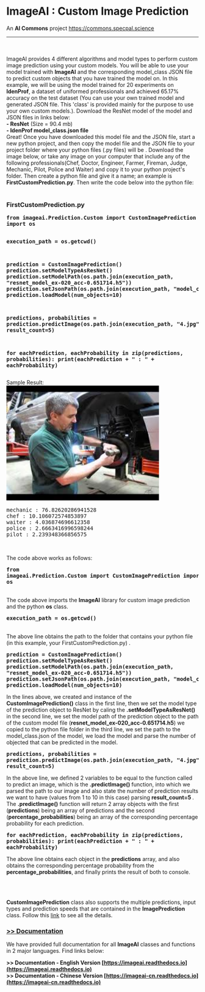 # ImageAI : Custom Image Prediction <br>
<p>An <b>AI Commons</b> project <a href="https://commons.specpal.science" >https://commons.specpal.science </a></p>
<hr>
<br>
<br>
      ImageAI provides 4 different algorithms and model types to perform custom image prediction using your custom models.
You will be able to use your model trained with <b>ImageAI</b> and the corresponding model_class JSON file to predict custom objects
that you have trained the model on. In this example, we will be using the model trained for 20 experiments on <b>IdenProf</b>, a dataset
 of uniformed professionals and achieved 65.17% accuracy on the test dataset (You can use your own trained model and generated JSON file. This 'class' is provided mainly for the purpose to use your own custom models.).  Download the ResNet model of the model and JSON files in links below: <br>
       <span><b>- <a href="https://github.com/OlafenwaMoses/ImageAI/releases/download/1.0.1/resnet_model_ex-020_acc-0.651714.h5" style="text-decoration: none;" >ResNet</a></b> (Size = 90.4 mb)</span> <br>
        <span><b>- <a href="https://github.com/OlafenwaMoses/ImageAI/releases/download/1.0.1/model_class.json" style="text-decoration: none;" >IdenProf model_class.json file</a></b> </span> <br>
       Great! Once you have downloaded this model file and the JSON file, start a new python project, and then copy the model file
and the JSON file to your project folder where your python files (.py files) will be . Download the image below, or take any image on your computer
 that include any of the following professionals(Chef, Doctor, Engineer, Farmer, Fireman, Judge, Mechanic, Pilot, Police and Waiter)
and copy it to your python project's folder. Then create a python file and give it a name; an example is <b>FirstCustomPrediction.py</b>.
      Then write the code below into the python file: <br><br>
<h3><b>FirstCustomPrediction.py</b></h3>
<b><pre>from imageai.Prediction.Custom import CustomImagePrediction
import os

execution_path = os.getcwd()

prediction = CustomImagePrediction()
prediction.setModelTypeAsResNet()
prediction.setModelPath(os.path.join(execution_path, "resnet_model_ex-020_acc-0.651714.h5"))
prediction.setJsonPath(os.path.join(execution_path, "model_class.json"))
prediction.loadModel(num_objects=10)

predictions, probabilities = prediction.predictImage(os.path.join(execution_path, "4.jpg"), result_count=5)

for eachPrediction, eachProbability in zip(predictions, probabilities):
    print(eachPrediction + " : " + eachProbability)</pre></b>


<p>Sample Result:
    <br>
    <img src="../../images/4.jpg" style="width: 400px; height: auto;" />
    <pre>mechanic : 76.82620286941528
chef : 10.106072574853897
waiter : 4.036874696612358
police : 2.6663416996598244
pilot : 2.239348366856575</pre>
</p>

<br>

The code above works as follows: <br>
     <b><pre>from imageai.Prediction.Custom import CustomImagePrediction
import os</pre></b>
<br>
      The code above imports the <b>ImageAI</b> library for custom image prediction
 and the python <b>os</b> class. <br>
<b><pre>execution_path = os.getcwd()</pre></b>
<br> The above line obtains the path to the folder that contains
your python file (in this example, your FirstCustomPrediction.py) . <br>

<b><pre>prediction = CustomImagePrediction()
prediction.setModelTypeAsResNet()
prediction.setModelPath(os.path.join(execution_path, "resnet_model_ex-020_acc-0.651714.h5"))
prediction.setJsonPath(os.path.join(execution_path, "model_class.json"))
prediction.loadModel(num_objects=10)
</pre></b>
      In the lines above, we created and instance of the <b>CustomImagePrediction()</b>
 class in the first line, then we set the model type of the prediction object to ResNet by caling the <b>.setModelTypeAsResNet()</b>
  in the second line, we set the model path of the prediction object to the path of the custom model file (<b>resnet_model_ex-020_acc-0.651714.h5</b>) we copied to the python file folder
   in the third line, we set the path to  the model_class.json of the model, we load the model and parse the number of objected that can be predicted in the model.

<b><pre>predictions, probabilities = prediction.predictImage(os.path.join(execution_path, "4.jpg"), result_count=5)</pre></b> In the above line, we defined 2 variables to be equal to the function
 called to predict an image, which is the <b>.predictImage()</b> function, into which we parsed the path to
 our image and also state the number of prediction results we want to have (values from 1 to 10 in this case) parsing
 <b> result_count=5 </b>. The <b>.predictImage()</b> function will return 2 array objects with the first (<b>predictions</b>) being
  an array of predictions and the second (<b>percentage_probabilities</b>) being an array of the corresponding percentage probability for each
  prediction.

  <b><pre>for eachPrediction, eachProbability in zip(predictions, probabilities):
    print(eachPrediction + " : " + eachProbability)</pre></b> The above line obtains each object in the <b>predictions</b> array, and also
obtains the corresponding percentage probability from the <b>percentage_probabilities</b>, and finally prints
the result of both to console.

</span>


<br><br>

<b>CustomImagePrediction</b> class also supports the multiple predictions, input types and prediction speeds that are contained
in the <b>ImagePrediction</b> class. Follow this <a href="README.md" >link</a> to see all the details.


<h3><b><u> >> Documentation</u></b></h3>
We have provided full documentation for all <b>ImageAI</b> classes and functions in 2 major languages. Find links below: <br>

<b> >> Documentation - English Version  [https://imageai.readthedocs.io](https://imageai.readthedocs.io)</b> <br>
<b> >> Documentation - Chinese Version  [https://imageai-cn.readthedocs.io](https://imageai-cn.readthedocs.io)</b>

